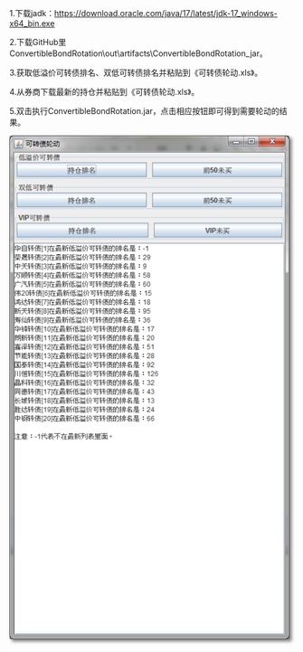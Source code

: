 1.下载jadk：https://download.oracle.com/java/17/latest/jdk-17_windows-x64_bin.exe

2.下载GitHub里ConvertibleBondRotation\out\artifacts\ConvertibleBondRotation_jar。

3.获取低溢价可转债排名、双低可转债排名并粘贴到《可转债轮动.xls》。

4.从券商下载最新的持仓并粘贴到《可转债轮动.xls》。

5.双击执行ConvertibleBondRotation.jar，点击相应按钮即可得到需要轮动的结果。

![](res/低溢价.png)